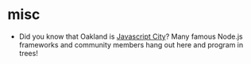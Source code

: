 # misc

* Did you know that Oakland is [Javascript City](https://localwiki.org/oakland/javascript)? Many famous Node.js frameworks and community members hang out here and program in trees!